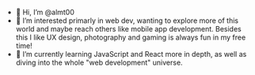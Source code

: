 - 👋 Hi, I’m @almt00
- 👀 I’m interested primarly in web dev, wanting to explore more of this world and maybe reach others like mobile app development. Besides this I like UX design, photography and gaming is always fun in my free time!
- 🌱 I’m currently learning JavaScript and React more in depth, as well as diving into the whole "web development" universe.
<!--- - 📫 How to reach me ... --->

<!---
almt00/almt00 is a ✨ special ✨ repository because its `README.md` (this file) appears on your GitHub profile.
You can click the Preview link to take a look at your changes.
--->
